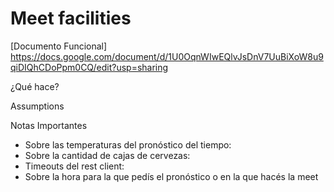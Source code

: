 # Meet facilities
[Documento Funcional] https://docs.google.com/document/d/1U0OqnWIwEQlvJsDnV7UuBiXoW8u9qiDIQhCDoPpm0CQ/edit?usp=sharing

¿Qué hace?

Assumptions

Notas Importantes
* Sobre las temperaturas del pronóstico del tiempo:
* Sobre la cantidad de cajas de cervezas: 
* Timeouts del rest client:
* Sobre la hora para la que pedís el pronóstico o en la que hacés la meet